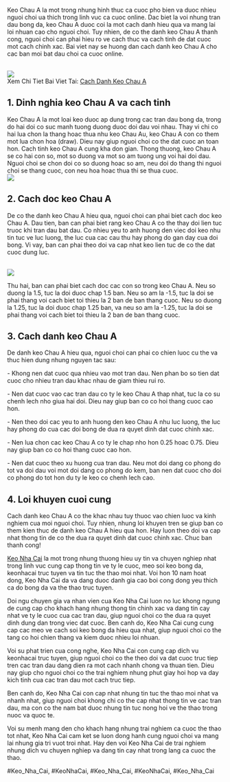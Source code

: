 <p>Keo Chau A la mot trong nhung hinh thuc ca cuoc pho bien va duoc nhieu nguoi choi ua thich trong linh vuc ca cuoc online. Dac biet la voi nhung tran dau bong da, keo Chau A duoc coi la mot cach danh hieu qua va mang lai loi nhuan cao cho nguoi choi. Tuy nhien, de co the danh keo Chau A thanh cong, nguoi choi can phai hieu ro ve cach thuc va cach tinh de dat cuoc mot cach chinh xac. Bai viet nay se huong dan cach danh keo Chau A cho cac ban moi bat dau choi ca cuoc online.</p><br><img src="https://www.hcm.uk.com/wp-content/uploads/2025/02/huong-dan-cach-danh-keo-chau-a-co-ban.webp"></br>
Xem Chi Tiet Bai Viet Tai: <a href="https://www.hcm.uk.com/cach-danh-keo-chau-a/">Cach Danh Keo Chau A</a><h2>1. Dinh nghia keo Chau A va cach tinh</h2><p>Keo Chau A la mot loai keo duoc ap dung trong cac tran dau bong da, trong do hai doi co suc manh tuong duong duoc doi dau voi nhau. Thay vi chi co hai lua chon la thang hoac thua nhu keo Chau Au, keo Chau A con co them mot lua chon hoa (draw). Dieu nay giup nguoi choi co the dat cuoc an toan hon. Cach tinh keo Chau A cung kha don gian. Thong thuong, keo Chau A se co hai con so, mot so duong va mot so am tuong ung voi hai doi dau. Nguoi choi se chon doi co so duong hoac so am, neu doi do thang thi nguoi choi se thang cuoc, con neu hoa hoac thua thi se thua cuoc.<br><img src="https://www.hcm.uk.com/wp-content/uploads/2025/02/keo-chau-a-la-gi.webp"></br><h2>2. Cach doc keo Chau A</h2><p>De co the danh keo Chau A hieu qua, nguoi choi can phai biet cach doc keo Chau A. Dau tien, ban can phai biet rang keo Chau A co the thay doi lien tuc truoc khi tran dau bat dau. Co nhieu yeu to anh huong den viec doi keo nhu tin tuc ve luc luong, the luc cua cac cau thu hay phong do gan day cua doi bong. Vi vay, ban can phai theo doi va cap nhat keo lien tuc de co the dat cuoc dung luc.</p><br><img src="https://www.hcm.uk.com/wp-content/uploads/2025/02/cach-danh-keo-chau-a.webp"></br><p>Thu hai, ban can phai biet cach doc cac con so trong keo Chau A. Neu so duong la 1.5, tuc la doi duoc chap 1.5 ban. Neu so am la -1.5, tuc la doi se phai thang voi cach biet toi thieu la 2 ban de ban thang cuoc. Neu so duong la 1.25, tuc la doi duoc chap 1.25 ban, va neu so am la -1.25, tuc la doi se phai thang voi cach biet toi thieu la 2 ban de ban thang cuoc.<h2>3. Cach danh keo Chau A</h2><p>De danh keo Chau A hieu qua, nguoi choi can phai co chien luoc cu the va thuc hien dung nhung nguyen tac sau:</p><p>- Khong nen dat cuoc qua nhieu vao mot tran dau. Nen phan bo so tien dat cuoc cho nhieu tran dau khac nhau de giam thieu rui ro.<p>- Nen dat cuoc vao cac tran dau co ty le keo Chau A thap nhat, tuc la co su chenh lech nho giua hai doi. Dieu nay giup ban co co hoi thang cuoc cao hon.</p><p>- Nen theo doi cac yeu to anh huong den keo Chau A nhu luc luong, the luc hay phong do cua cac doi bong de dua ra quyet dinh dat cuoc chinh xac.</p><p>- Nen lua chon cac keo Chau A co ty le chap nho hon 0.25 hoac 0.75. Dieu nay giup ban co co hoi thang cuoc cao hon.</p><p>- Nen dat cuoc theo xu huong cua tran dau. Neu mot doi dang co phong do tot va doi dau voi mot doi dang co phong do kem, ban nen dat cuoc cho doi co phong do tot hon du ty le keo co chenh lech cao.</p><h2>4. Loi khuyen cuoi cung</h2><p>Cach danh keo Chau A co the khac nhau tuy thuoc vao chien luoc va kinh nghiem cua moi nguoi choi. Tuy nhien, nhung loi khuyen tren se giup ban co them kien thuc de danh keo Chau A hieu qua hon. Hay luon theo doi va cap nhat thong tin de co the dua ra quyet dinh dat cuoc chinh xac. Chuc ban thanh cong!</p><p><a href="https://www.hcm.uk.com/">Keo Nha Cai</a> la mot trong nhung thuong hieu uy tin va chuyen nghiep nhat trong linh vuc cung cap thong tin ve ty le cuoc, meo soi keo bong da, keonhacai truc tuyen va tin tuc the thao moi nhat. Voi hon 10 nam hoat dong, Keo Nha Cai da va dang duoc danh gia cao boi cong dong yeu thich ca do bong da va the thao truc tuyen. 

Doi ngu chuyen gia va nhan vien cua Keo Nha Cai luon no luc khong ngung de cung cap cho khach hang nhung thong tin chinh xac va dang tin cay nhat ve ty le cuoc cua cac tran dau, giup nguoi choi co the dua ra quyet dinh dung dan trong viec dat cuoc. Ben canh do, Keo Nha Cai cung cung cap cac meo ve cach soi keo bong da hieu qua nhat, giup nguoi choi co the tang co hoi chien thang va kiem duoc nhieu loi nhuan.

Voi su phat trien cua cong nghe, Keo Nha Cai con cung cap dich vu keonhacai truc tuyen, giup nguoi choi co the theo doi va dat cuoc truc tiep tren cac tran dau dang dien ra mot cach nhanh chong va thuan tien. Dieu nay giup cho nguoi choi co the trai nghiem nhung phut giay hoi hop va day kich tinh cua cac tran dau mot cach truc tiep.

Ben canh do, Keo Nha Cai con cap nhat nhung tin tuc the thao moi nhat va nhanh nhat, giup nguoi choi khong chi co the cap nhat thong tin ve cac tran dau, ma con co the nam bat duoc nhung tin tuc nong hoi ve the thao trong nuoc va quoc te.

Voi su menh mang den cho khach hang nhung trai nghiem ca cuoc the thao tot nhat, Keo Nha Cai cam ket se luon dong hanh cung nguoi choi va mang lai nhung gia tri vuot troi nhat. Hay den voi Keo Nha Cai de trai nghiem nhung dich vu chuyen nghiep va dang tin cay nhat trong lang ca cuoc the thao.</p>
#Keo_Nha_Cai, #KeoNhaCai, #Keo_Nha_Cai, #KeoNhaCai, #Keo_Nha_Cai

